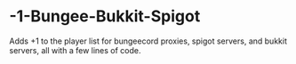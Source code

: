 # -1-Bungee-Bukkit-Spigot
Adds +1 to the player list for bungeecord proxies, spigot servers, and bukkit servers, all with a few lines of code.
